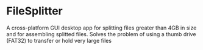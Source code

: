 # FileSplitter
A cross-platform GUI desktop app for splitting files greater than 4GB in size and for assembling splitted files. Solves the 
problem of using a thumb drive (FAT32) to transfer or hold very large files
